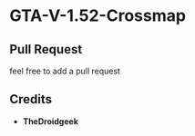 # GTA-V-1.52-Crossmap

## Pull Request

feel free to add a pull request

## Credits

* **TheDroidgeek**
